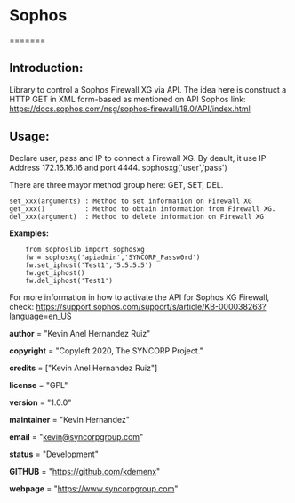 # Sophos

=======

Introduction:
-----------
Library to control a Sophos Firewall XG via API.
The idea here is construct a HTTP GET in XML form-based as mentioned on API Sophos link:
https://docs.sophos.com/nsg/sophos-firewall/18.0/API/index.html

Usage:
-----------
Declare user, pass and IP to connect a Firewall XG.
By deault, it use IP Address 172.16.16.16 and port 4444.
sophosxg('user','pass')

There are three mayor method group here: GET, SET, DEL.

    set_xxx(arguments) : Method to set information on Firewall XG
    get_xxx()          : Method to obtain information from Firewall XG.
    del_xxx(argument)  : Method to delete information on Firewall XG

**Examples:**
```
    from sophoslib import sophosxg
    fw = sophosxg('apiadmin','SYNCORP_Passw0rd')
    fw.set_iphost('Test1','5.5.5.5')
    fw.get_iphost()
    fw.del_iphost('Test1')
```
For more information in how to activate the API for Sophos XG Firewall, check:
https://support.sophos.com/support/s/article/KB-000038263?language=en_US

__author__ = "Kevin Anel Hernandez Ruiz"

__copyright__ = "Copyleft 2020, The SYNCORP Project."

__credits__ = ["Kevin Anel Hernandez Ruiz"]

__license__ = "GPL"

__version__ = "1.0.0"

__maintainer__ = "Kevin Hernandez"

__email__ = "kevin@syncorpgroup.com"

__status__ = "Development"

__GITHUB__ = "https://github.com/kdemenx"

__webpage__ = "https://www.syncorpgroup.com"
